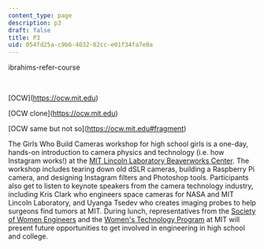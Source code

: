 ```yaml
---
content_type: page
description: p3
draft: false
title: P3
uid: 054fd25a-c9b6-4032-82cc-e01f34fa7e0a
---
```

ibrahims-refer-course

 

\[OCW\](https://ocw.mit.edu)

\[OCW clone\](https://ocw.mit.edu)

\[OCW same but not so\](https://ocw.mit.edu#fragment)

The Girls Who Build Cameras workshop for high school girls is a one-day, hands-on introduction to camera physics and technology (i.e. how Instagram works!) at the [MIT Lincoln Laboratory Beaverworks Center](https://beaverworks.ll.mit.edu/CMS/bw/). The workshop includes tearing down old dSLR cameras, building a Raspberry Pi camera, and designing Instagram filters and Photoshop tools. Participants also get to listen to keynote speakers from the camera technology industry, including Kris Clark who engineers space cameras for NASA and MIT Lincoln Laboratory, and Uyanga Tsedev who creates imaging probes to help surgeons find tumors at MIT. During lunch, representatives from the [Society of Women Engineers](http://societyofwomenengineers.swe.org/) and the [Women's Technology Program](http://wtp.mit.edu/) at MIT will present future opportunities to get involved in engineering in high school and college.